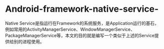 # Android-framework-native-service-
Native Service是指运行在Framework的系统服务，是Application运行的基石，例如常用的ActivityManagerService、WindowManagerService、PackageManagerService等，本文的目的就是编写一个类似于上述的Service提供给别的进程使用。
